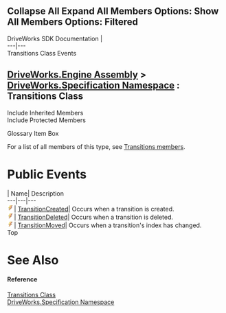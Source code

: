        

 Collapse All Expand All  Members Options: Show All  Members Options: Filtered   
---  
DriveWorks SDK Documentation  |   
---|---  
Transitions Class Events   
  
[DriveWorks.Engine Assembly](topic2156.md) > [DriveWorks.Specification Namespace](topic10764.md) : Transitions Class  
---  
  
Include Inherited Members    
Include Protected Members    


Glossary Item Box

For a list of all members of this type, see [Transitions members](topic11788.md).

# Public Events

| Name| Description  
---|---|---  
![Public Event](dotnetimages/publicEvent.gif)| [TransitionCreated](topic11802.md)| Occurs when a transition is created.   
![Public Event](dotnetimages/publicEvent.gif)| [TransitionDeleted](topic11803.md)| Occurs when a transition is deleted.   
![Public Event](dotnetimages/publicEvent.gif)| [TransitionMoved](topic11804.md)| Occurs when a transition's index has changed.   
Top

# See Also

#### Reference

[Transitions Class](topic11787.md)   
[DriveWorks.Specification Namespace](topic10764.md)


